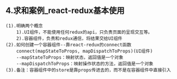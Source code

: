 ## 4.求和案例_react-redux基本使用
    (1).明确两个概念
        1).UI组件，不能使用任何redux的api，只负责页面的呈现交互等。
        2).容器组件，负责和redux通信，将结果交给UI组件
    (2).如何创建一个容器组件--靠react-redux的connect函数
        connect(mapStateToProps, mapDispatchToProps)(UI组件)
        --mapStateToProps：映射状态，返回值是一个对象
        --mapDispatchToProps：映射操作状态的方法，返回值是一个对象
    (3).备注：容器组件中的store是靠props传进去的，而不是在容器组件中直接引入